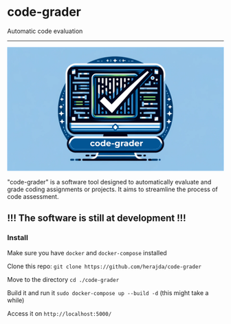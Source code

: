 # code-grader
Automatic code evaluation
___
![Logo](docs/logo.png)

"code-grader" is a software tool designed to automatically evaluate and grade coding assignments or projects. It aims to streamline the process of code assessment.

## !!! The software is still at development !!!

### Install  

Make sure you have `docker` and `docker-compose` installed

Clone this repo: `git clone https://github.com/herajda/code-grader` 

Move to the directory `cd ./code-grader`

Build it and run it `sudo docker-compose up --build -d` (this might take a while)

Access it on `http://localhost:5000/`





